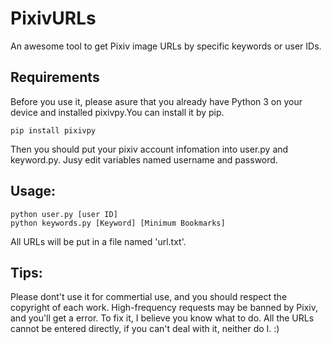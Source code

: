 # PixivURLs
An awesome tool to get Pixiv image URLs by specific keywords or user IDs.

## Requirements
Before you use it, please asure that you already have Python 3 on your device and installed pixivpy.You can install it by pip.
```
pip install pixivpy
```
Then you should put your pixiv account infomation into user.py and keyword.py. Jusy edit variables named username and password.

## Usage:
```
python user.py [user ID] 
python keywords.py [Keyword] [Minimum Bookmarks]
```
All URLs will be put in a file named 'url.txt'.

## Tips:
Please dont't use it for commertial use, and you should respect the copyright of each work. High-frequency requests may be banned by Pixiv, and you'll get a error. To fix it, I believe you know what to do. All the URLs cannot be entered directly, if you can't deal with it, neither do I. :)
